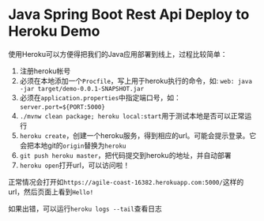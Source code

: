 Java Spring Boot Rest Api Deploy to Heroku Demo
==============================

使用Heroku可以方便得把我们的Java应用部署到线上，过程比较简单：

1. 注册heroku帐号
2. 必须在本地添加一个`Procfile`，写上用于heroku执行的命令，如: `web: java -jar target/demo-0.0.1-SNAPSHOT.jar`
3. 必须在`application.properties`中指定端口号，如：`server.port=${PORT:5000}`
3. `./mvnw clean package; heroku local:start`用于测试本地是否可以正常运行
4. `heroku create`，创建一个heroku服务，得到相应的url。可能会提示登录。它会把本地git的`origin`替换为`heroku`
5. `git push heroku master`，把代码提交到heroku的地址，并自动部署
6. `heroku open`打开url，可以访问啦！

正常情况会打开如`https://agile-coast-16382.herokuapp.com:5000/`这样的url，然后页面上看到`Hello!`

如果出错，可以运行`heroku logs --tail`查看日志
